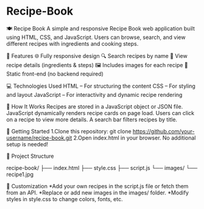 # Recipe-Book
🍽 Recipe Book
A simple and responsive Recipe Book web application built using HTML, CSS, and JavaScript. Users can browse, search, and view different recipes with ingredients and cooking steps.

📌 Features
🌐 Fully responsive design
🔍 Search recipes by name
📖 View recipe details (ingredients & steps)
🖼 Includes images for each recipe
💾 Static front-end (no backend required)

💻 Technologies Used
HTML – For structuring the content
CSS – For styling and layout
JavaScript – For interactivity and dynamic recipe rendering

🧪 How It Works
Recipes are stored in a JavaScript object or JSON file.
JavaScript dynamically renders recipe cards on page load.
Users can click on a recipe to view more details.
A search bar filters recipes by title.

🚀 Getting Started
1.Clone this repository:
git clone https://github.com/your-username/recipe-book.git
2.Open index.html in your browser.
No additional setup is needed!

📁 Project Structure

recipe-book/
├── index.html
├── style.css
├── script.js
└── images/
    └── recipe1.jpg
    
🔧 Customization
*Add your own recipes in the script.js file or fetch them from an API.
*Replace or add new images in the images/ folder.
*Modify styles in style.css to change colors, fonts, etc.
